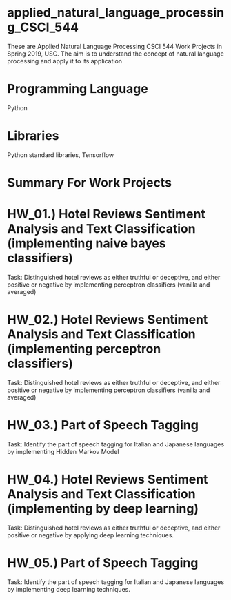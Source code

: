 # applied_natural_language_processing_CSCI_544
These are Applied Natural Language Processing CSCI 544 Work Projects in Spring 2019, USC. The aim is to understand the concept of natural language processing and apply it to its application

# Programming Language

Python

# Libraries

Python standard libraries, Tensorflow

# Summary For Work Projects



# HW_01.) Hotel Reviews Sentiment Analysis and Text Classification (implementing naive bayes classifiers)

Task: Distinguished hotel reviews as either truthful or deceptive, and either positive or negative by implementing perceptron classifiers (vanilla and averaged)

# HW_02.) Hotel Reviews Sentiment Analysis and Text Classification (implementing perceptron classifiers)

Task: Distinguished hotel reviews as either truthful or deceptive, and either positive or negative by implementing perceptron classifiers (vanilla and averaged)

# HW_03.) Part of Speech Tagging

Task: Identify the part of speech tagging for Italian and Japanese languages by implementing Hidden Markov
Model

# HW_04.) Hotel Reviews Sentiment Analysis and Text Classification (implementing by deep learning)

Task: Distinguished hotel reviews as either truthful or deceptive, and either positive or negative by applying deep learning techniques.

# HW_05.) Part of Speech Tagging

Task: Identify the part of speech tagging for Italian and Japanese languages by implementing deep learning techniques.
